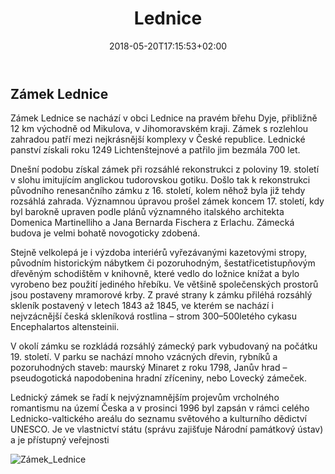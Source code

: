 ﻿---
title: "Lednice"
date: 2018-05-20T17:15:53+02:00
draft: false
---


## Zámek Lednice

Zámek Lednice se nachází v obci Lednice na pravém břehu Dyje, přibližně 12 km východně od Mikulova, v Jihomoravském kraji. Zámek s rozlehlou zahradou patří mezi nejkrásnější komplexy v České republice. Lednické panství získali roku 1249 Lichtenštejnové a patřilo jim bezmála 700 let.

Dnešní podobu získal zámek při rozsáhlé rekonstrukci z poloviny 19. století v slohu imitujícím anglickou tudorovskou gotiku. Došlo tak k rekonstrukci původního renesančního zámku z 16. století, kolem něhož byla již tehdy rozsáhlá zahrada. Významnou úpravou prošel zámek koncem 17. století, kdy byl barokně upraven podle plánů významného italského architekta Domenica Martinelliho a Jana Bernarda Fischera z Erlachu. Zámecká budova je velmi bohatě novogoticky zdobená.

Stejně velkolepá je i výzdoba interiérů vyřezávanými kazetovými stropy, původním historickým nábytkem či pozoruhodným, šestatřicetistupňovým dřevěným schodištěm v knihovně, které vedlo do ložnice knížat a bylo vyrobeno bez použití jediného hřebíku. Ve většině společenských prostorů jsou postaveny mramorové krby. Z pravé strany k zámku přiléhá rozsáhlý skleník postavený v letech 1843 až 1845, ve kterém se nachází i nejvzácnější česká skleníková rostlina – strom 300–500letého cykasu Encephalartos altensteinii.

V okolí zámku se rozkládá rozsáhlý zámecký park vybudovaný na počátku 19. století. V parku se nachází mnoho vzácných dřevin, rybníků a pozoruhodných staveb: maurský Minaret z roku 1798, Janův hrad – pseudogotická napodobenina hradní zříceniny, nebo Lovecký zámeček.

Lednický zámek se řadí k nejvýznamnějším projevům vrcholného romantismu na území Česka a v prosinci 1996 byl zapsán v rámci celého Lednicko-valtického areálu do seznamu světového a kulturního dědictví UNESCO. Je ve vlastnictví státu (správu zajišťuje Národní památkový ústav) a je přístupný veřejnosti

![Zámek_Lednice](https://www.zamek-lednice.com/website/var/tmp/image-thumbnails/0/335/thumb__OgTagImage/lednice_uvodni_foto.jpeg)